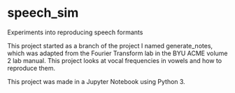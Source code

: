 # speech_sim
Experiments into reproducing speech formants

This project started as a branch of the project I named generate_notes, which was adapted from the Fourier Transform lab in the BYU ACME volume 2 lab manual. This project looks at vocal frequencies in vowels and how to reproduce them.

This project was made in a Jupyter Notebook using Python 3.
